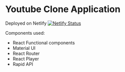 # Youtube Clone Application

Deployed on Netlify [![Netlify Status](https://api.netlify.com/api/v1/badges/e52c178b-1d58-4148-9f23-ac89a8f95efa/deploy-status)](https://app.netlify.com/sites/youtube-clone-learn/deploys)

Components used:

- React Functional components
- Material UI
- React Router
- React Player
- Rapid API

